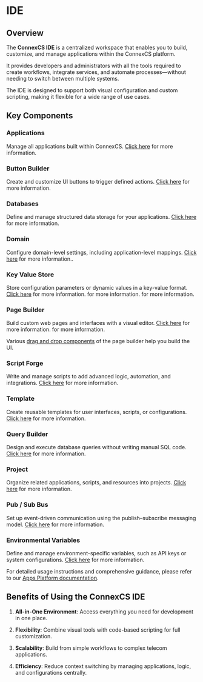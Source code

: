# IDE

## Overview

The **ConnexCS IDE** is a centralized workspace that enables you to build, customize, and manage applications within the ConnexCS platform.

It provides developers and administrators with all the tools required to create workflows, integrate services, and automate processes—without needing to switch between multiple systems.

The IDE is designed to support both visual configuration and custom scripting, making it flexible for a wide range of use cases.

## Key Components

### Applications

Manage all applications built within ConnexCS. [Click here](https://docs.connexcs.com/apps/architecture/app/) for more information.

### Button Builder

Create and customize UI buttons to trigger defined actions. [Click here](https://docs.connexcs.com/apps/architecture/button-builder/) for more information.

### Databases

Define and manage structured data storage for your applications. [Click here](https://docs.connexcs.com/apps/architecture/database/) for more information.

### Domain

Configure domain-level settings, including application-level mappings. [Click here](https://docs.connexcs.com/apps/architecture/domain/) for more information..

### Key Value Store

Store configuration parameters or dynamic values in a key-value format. [Click here](https://docs.connexcs.com/apps/architecture/key-value/) for more information. for more information. for more information.

### Page Builder

Build custom web pages and interfaces with a visual editor. [Click here](https://docs.connexcs.com/apps/page-builder/) for more information. for more information.

Various [drag and drop components](https://docs.connexcs.com/apps/components/alert/) of the page builder help you build the UI.

### Script Forge

Write and manage scripts to add advanced logic, automation, and integrations. [Click here](https://docs.connexcs.com/apps/architecture/script/) for more information.

### Template

Create reusable templates for user interfaces, scripts, or configurations. [Click here](https://docs.connexcs.com/apps/architecture/template/) for more information.

### Query Builder

Design and execute database queries without writing manual SQL code. [Click here](https://docs.connexcs.com/apps/architecture/query-builder/) for more information.

### Project

Organize related applications, scripts, and resources into projects. [Click here](https://docs.connexcs.com/apps/architecture/project/) for more information.

### Pub / Sub Bus

Set up event-driven communication using the publish–subscribe messaging model. [Click here](https://docs.connexcs.com/apps/architecture/pub-sub/) for more information.

### Environmental Variables

Define and manage environment-specific variables, such as API keys or system configurations. [Click here](https://docs.connexcs.com/apps/architecture/environmental-variables/) for more information.

For detailed usage instructions and comprehensive guidance, please refer to our [Apps Platform documentation](https://docs.connexcs.com/apps/introduction/).

## Benefits of Using the ConnexCS IDE

1. **All-in-One Environment**: Access everything you need for development in one place.

2. **Flexibility**: Combine visual tools with code-based scripting for full customization.

3. **Scalability**: Build from simple workflows to complex telecom applications.

4. **Efficiency**: Reduce context switching by managing applications, logic, and configurations centrally.
